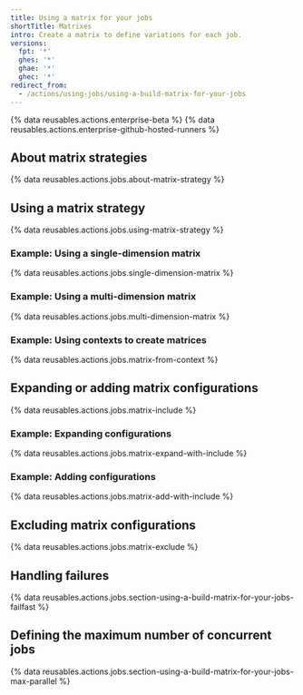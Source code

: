 ```yaml
---
title: Using a matrix for your jobs
shortTitle: Matrixes
intro: Create a matrix to define variations for each job.
versions:
  fpt: '*'
  ghes: '*'
  ghae: '*'
  ghec: '*'
redirect_from:
  - /actions/using-jobs/using-a-build-matrix-for-your-jobs
---
```


{% data reusables.actions.enterprise-beta %}
{% data reusables.actions.enterprise-github-hosted-runners %}

## About matrix strategies

{% data reusables.actions.jobs.about-matrix-strategy %}

## Using a matrix strategy

{% data reusables.actions.jobs.using-matrix-strategy %}

### Example: Using a single-dimension matrix

{% data reusables.actions.jobs.single-dimension-matrix %}

### Example: Using a multi-dimension matrix

{% data reusables.actions.jobs.multi-dimension-matrix %}

### Example: Using contexts to create matrices

{% data reusables.actions.jobs.matrix-from-context %}

## Expanding or adding matrix configurations

{% data reusables.actions.jobs.matrix-include %}

### Example: Expanding configurations

{% data reusables.actions.jobs.matrix-expand-with-include %}

### Example: Adding configurations

{% data reusables.actions.jobs.matrix-add-with-include %}

## Excluding matrix configurations

{% data reusables.actions.jobs.matrix-exclude %}

## Handling failures

{% data reusables.actions.jobs.section-using-a-build-matrix-for-your-jobs-failfast %}

## Defining the maximum number of concurrent jobs

{% data reusables.actions.jobs.section-using-a-build-matrix-for-your-jobs-max-parallel %}
